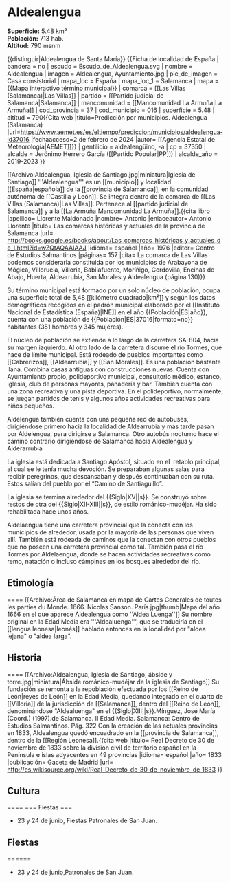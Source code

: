 # Aldealengua

**Superficie:** 5.48 km²  
**Población:** 713 hab.  
**Altitud:** 790 msnm  

{{distinguir|Aldealengua de Santa María}}
{{Ficha de localidad de España
| bandera = no
| escudo = Escudo_de_Aldealengua.svg
| nombre = Aldealengua
| imagen = Aldealengua, Ayuntamiento.jpg
| pie_de_imagen = Casa consistorial
| mapa_loc = España
| mapa_loc_1 = Salamanca
| mapa = {{Mapa interactivo término municipal}}
| comarca = [[Las Villas (Salamanca)|Las Villas]]
| partido = [[Partido judicial de Salamanca|Salamanca]]
| mancomunidad = [[Mancomunidad La Armuña|La Armuña]]
| cod_provincia = 37
| cod_municipio = 016
| superficie = 5.48
| altitud = 790<ref>{{Cita web |título=Predicción por municipios. Aldealengua (Salamanca) |url=https://www.aemet.es/es/eltiempo/prediccion/municipios/aldealengua-id37016 |fechaacceso=2 de febrero de 2024 |autor= [[Agencia Estatal de Meteorología|AEMET]]}}</ref>
| gentilicio = aldealengüino, -a
| cp = 37350
| alcalde = Jerónimo Herrero García ([[Partido Popular|PP]])
| alcalde_año = 2019-2023
}}

[[Archivo:Aldealengua, Iglesia de Santiago.jpg|miniatura|Iglesia de Santiago]]
'''Aldealengua''' es un [[municipio]] y localidad [[España|española]] de la [[provincia de Salamanca]], en la comunidad autónoma de [[Castilla y León]]. Se integra dentro de la comarca de [[Las Villas (Salamanca)|Las Villas]]. Pertenece al [[partido judicial de Salamanca]] y a la [[La Armuña|Mancomunidad La Armuña]].<ref name=ref_duplicada_1>{{cita libro |apellido= Llorente Maldonado |nombre= Antonio |enlaceautor= Antonio Llorente |título= Las comarcas históricas y actuales de la provincia de Salamanca |url= http://books.google.es/books/about/Las_comarcas_históricas_y_actuales_de_l.html?id=wZQtAQAAIAAJ |idioma= español |año= 1976 |editor= Centro de Estudios Salmantinos |páginas= 157 |cita= La comarca de Las Villas podemos considerarla constituida por los municipios de Arabayona de Mógica, Villoruela, Villoria, Babilafuente, Moríñigo, Cordovilla, Encinas de Abajo, Huerta, Aldearrubia, San Morales y Aldealengua (página 130)}}</ref>

Su término municipal está formado por un solo núcleo de población, ocupa una superficie total de 5,48&nbsp;[[kilómetro cuadrado|km²]] y según los datos demográficos recogidos en el padrón municipal elaborado por el [[Instituto Nacional de Estadística (España)|INE]] en el año {{Población|ES|año}}, cuenta con una población de {{Población|ES|37016|formato=no}} habitantes (351 hombres y 345 mujeres).

El núcleo de población se extiende a lo largo de la carretera SA-804, hacia su margen izquierdo. Al otro lado de la carretera discurre el río Tormes, que hace de límite municipal. Está rodeado de pueblos importantes como [[Cabrerizos]], [[Aldearrubia]] y [[San Morales]]. Es una población bastante llana. Combina casas antiguas con construcciones nuevas.
Cuenta con Ayuntamiento propio, polideportivo municipal, consultorio médico, estanco, iglesia, club de personas mayores, panadería y bar. También cuenta con una zona recreativa y una pista deportiva. En el polideportivo, normalmente, se juegan partidos de tenis y algunos años actividades recreativas para niños pequeños.

Aldelengua también cuenta con una pequeña red de autobuses, dirigiéndose primero hacia la localidad de Aldearrubia y más tarde pasan por Aldelengua, para dirigirse a Salamanca. Otro autobús nocturno hace el camino contrario dirigiéndose de Salamanca hacia Aldealengua y Alderarrubia

La iglesia está dedicada a Santiago Apóstol, situado en el&nbsp; retablo principal, al cual se le tenía mucha devoción. Se preparaban algunas salas para recibir peregrinos, que descansaban y después continuaban con su ruta. Estos salían del pueblo por el “Camino de Santiaguillo”.

La iglesia se termina alrededor del {{Siglo|XV||s}}. Se construyó sobre restos de otra del {{Siglo|XII-XIII||s}},&nbsp;de estilo románico-mudéjar. Ha sido rehabilitada hace unos años.

Aldelaengua tiene una carretera provincial que la conecta con los municipios de alrededor, usada por la mayoría de las personas que viven allí. También está rodeada de caminos que la conectan con otros pueblos que no poseen una carretera provincial como tal. También pasa el río Tormes por Aldelaengua, donde se hacen actividades recreativas como remo, natación o incluso cámpines en los bosques alrededor del río.

## Etimología

====
[[Archivo:Área de Salamanca en mapa de Cartes Generales de toutes les parties du Monde. 1666. Nicolas Sanson. París.jpg|thumb|Mapa del año 1666 en el que aparece Aldealengua como ''Aldea Luenga'']]
Su nombre original en la Edad Media era '''Aldealuenga''', que se traduciría en el [[lengua leonesa|leonés]] hablado entonces en la localidad por "aldea lejana" o "aldea larga".

## Historia

====
[[Archivo:Aldealengua, Iglesia de Santiago, ábside y torre.jpg|miniatura|Ábside románico-mudéjar de la iglesia de Santiago]]
Su fundación se remonta a la repoblación efectuada por los [[Reino de León|reyes de León]] en la Edad Media, quedando integrado en el cuarto de [[Villoria]] de la jurisdicción de [[Salamanca]], dentro del [[Reino de León]], denominándose "Aldealuenga" en el {{Siglo|XIII||s}}.<ref>Mínguez, José María (Coord.) (1997).de Salamanca. II Edad Media. Salamanca: Centro de Estudios Salmantinos. Pág. 322</ref> Con la creación de las actuales provincias en 1833, Aldealengua quedó encuadrado en la [[provincia de Salamanca]], dentro de la [[Región Leonesa]].<ref>{{cita web |título= Real Decreto de 30 de noviembre de 1833 sobre la división civil de territorio español en la Península e islas adyacentes en 49 provincias |idioma= español |año= 1833 |publicación= Gaceta de Madrid |url= http://es.wikisource.org/wiki/Real_Decreto_de_30_de_noviembre_de_1833 }}</ref>

## Cultura

====
=== Fiestas ===
* 23 y 24 de junio, Fiestas Patronales de San Juan.

## Fiestas

======
* 23 y 24 de junio,Patronales de San Juan.